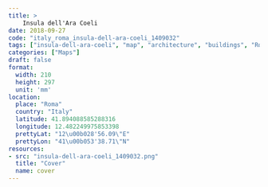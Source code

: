 ```yaml
---
title: > 
    Insula dell'Ara Coeli
date: 2018-09-27
code: "italy_roma_insula-dell-ara-coeli_1409032"
tags: ["insula-dell-ara-coeli", "map", "architecture", "buildings", "Roma", "Italy"]
categories: ["Maps"]
draft: false
format:
  width: 210
  height: 297
  unit: 'mm'
location:
  place: "Roma"
  country: "Italy"
  latitude: 41.894088585288316
  longitude: 12.482249975853398
  prettyLat: "12\u00b028'56.09\"E"
  prettyLon: "41\u00b053'38.71\"N"
resources:
- src: "insula-dell-ara-coeli_1409032.png"
  title: "Cover"
  name: cover
---
```

